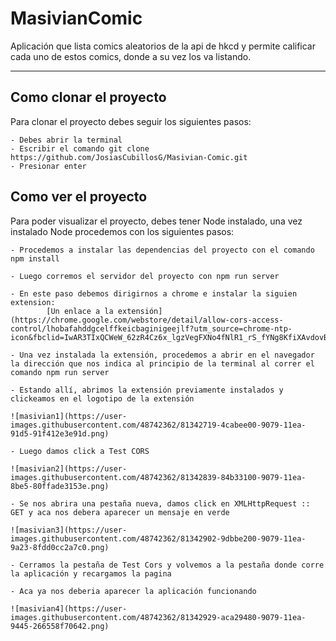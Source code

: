 # MasivianComic

Aplicación que lista comics aleatorios de la api de hkcd y permite calificar cada uno de estos comics, donde a su vez los va listando.

---

## Como clonar el proyecto

Para clonar el proyecto debes seguir los siguientes pasos:

    - Debes abrir la terminal
    - Escribir el comando git clone https://github.com/JosiasCubillosG/Masivian-Comic.git
    - Presionar enter

## Como ver el proyecto

Para poder visualizar el proyecto, debes tener Node instalado, una vez instalado Node procedemos con los siguientes pasos:

    - Procedemos a instalar las dependencias del proyecto con el comando npm install

    - Luego corremos el servidor del proyecto con npm run server

    - En este paso debemos dirigirnos a chrome e instalar la siguien extension: 
            [Un enlace a la extensión](https://chrome.google.com/webstore/detail/allow-cors-access-control/lhobafahddgcelffkeicbaginigeejlf?utm_source=chrome-ntp-icon&fbclid=IwAR3TIxQCWeW_62zR4Cz6x_lgzVegFXNo4fNlR1_rS_fYNg8KfiXAvdovB5Qx)

    - Una vez instalada la extensión, procedemos a abrir en el navegador la dirección que nos indica al principio de la terminal al correr el comando npm run server 

    - Estando allí, abrimos la extensión previamente instalados y clickeamos en el logotipo de la extensión

    ![masivian1](https://user-images.githubusercontent.com/48742362/81342719-4cabee00-9079-11ea-91d5-91f412e3e91d.png)

    - Luego damos click a Test CORS 

    ![masivian2](https://user-images.githubusercontent.com/48742362/81342839-84b33100-9079-11ea-8be5-80ffade3153e.png)

    - Se nos abrira una pestaña nueva, damos click en XMLHttpRequest :: GET y aca nos debera aparecer un mensaje en verde

    ![masivian3](https://user-images.githubusercontent.com/48742362/81342902-9dbbe200-9079-11ea-9a23-8fdd0cc2a7c0.png)

    - Cerramos la pestaña de Test Cors y volvemos a la pestaña donde corre la aplicación y recargamos la pagina

    - Aca ya nos deberia aparecer la aplicación funcionando

    ![masivian4](https://user-images.githubusercontent.com/48742362/81342929-aca29480-9079-11ea-9445-266558f70642.png)
